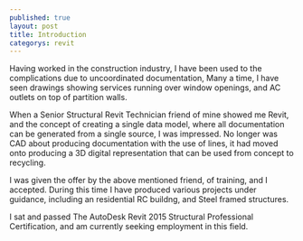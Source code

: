 ```yaml
---
published: true
layout: post
title: Introduction
categorys: revit
---
```




Having worked in the construction industry, I have been used to the complications due to uncoordinated documentation, Many a time, I have seen drawings showing services running over window openings, and AC outlets on top of partition walls.

When a Senior Structural Revit Technician friend of mine showed me Revit, and the concept of creating a single data model, where all documentation can be generated from a single source, I was impressed. No longer was CAD about producing documentation with the use of lines, it had moved onto producing a 3D digital representation that can be used from concept to recycling.

I was given the offer by the above mentioned friend, of training, and I accepted. During this time I have  produced various projects under guidance, including an residential RC buildng, and Steel framed structures.

I sat and passed The AutoDesk Revit 2015 Structural Professional Certification, and am currently seeking employment in this field.
